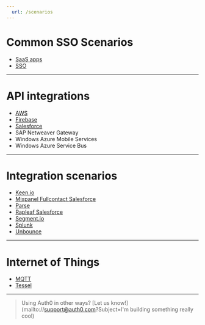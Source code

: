 ```yaml
---
  url: /scenarios
---
```


# Common SSO Scenarios

* [SaaS apps](saas-apps)
* [SSO](sso)

- - -

# API integrations

* [AWS](aws)
* [Firebase](firebaseapi-tutorial)
* [Salesforce](salesforceapi-tutorial)
* SAP Netweaver Gateway
* Windows Azure Mobile Services
* Windows Azure Service Bus

- - -

# Integration scenarios

* [Keen.io](scenarios/keenio)
* [Mixpanel Fullcontact Salesforce](scenarios/mixpanel-fullcontact-salesforce)
* [Parse](scenarios/parse)
* [Rapleaf Salesforce](scenarios/rapleaf-salesforce)
* [Segment.io](scenarios/segmentio)
* [Splunk](scenarios/splunk)
* [Unbounce](scenarios/unbounce)

- - -

# Internet of Things

* [MQTT](scenarios/mqtt)
* [Tessel](scenarios/tessel)

- - -

> Using Auth0 in other ways? [Let us know!](mailto://support@auth0.com?Subject=I'm building something really cool)

